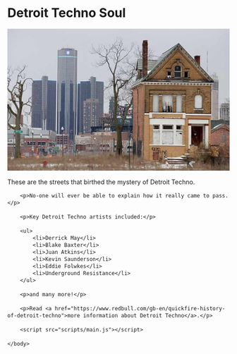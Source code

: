 <!DOCTYPE html>
<html>
    <head>
        <link href="styles/style.css" rel="stylesheet">
        <link href="https://fonts.googleapis.com/css2?family=Goldman&display=swap" rel="stylesheet">
        <meta charset="utf-8">
        <title>My test page</title>
    </head>
    <body>
        <h1>Detroit Techno Soul</h1>
        <img src="images/detroit-house.jpg" alt="Ruined Detroit House">
        <p>These are the streets that birthed the mystery of Detroit Techno.</p>
        
        <p>No-one will ever be able to explain how it really came to pass.</p>
        
        <p>Key Detroit Techno artists included:</p>
        
        <ul>
            <li>Derrick May</li>
            <li>Blake Baxter</li>
            <li>Juan Atkins</li>
            <li>Kevin Saunderson</li>
            <li>Eddie Folwkes</li>
            <li>Underground Resistance</li>
        </ul>
        
        <p>and many more!</p>
        
        <p>Read <a href="https://www.redbull.com/gb-en/quickfire-history-of-detroit-techno">more information about Detroit Techno</a>.</p>
        
        <script src="scripts/main.js"></script>
        
    </body>
</html>

